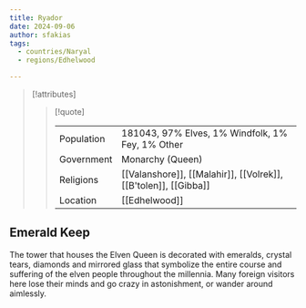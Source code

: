 ```yaml
---
title: Ryador
date: 2024-09-06
author: sfakias
tags:
  - countries/Naryal
  - regions/Edhelwood

---
```

> [!attributes]
> 
> > [!quote]
> >
> > | | |
> > | --- | --- |
> > | Population | 181043, 97% Elves, 1% Windfolk, 1% Fey, 1% Other |
> > | Government | Monarchy (Queen) |
> > | Religions | [[Valanshore]], [[Malahir]], [[Volrek]], [[B'tolen]], [[Gibba]] |
> > | Location | [[Edhelwood]] |

## Emerald Keep

The tower that houses the Elven Queen is decorated with emeralds, crystal tears, diamonds and mirrored glass that symbolize the entire course and suffering of the elven people throughout the millennia. Many foreign visitors here lose their minds and go crazy in astonishment, or wander around aimlessly.